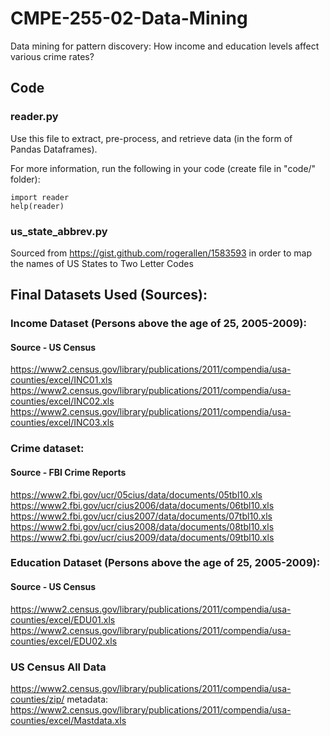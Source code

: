 # CMPE-255-02-Data-Mining
Data mining for pattern discovery: How income and education levels affect various crime rates?

## Code
### reader.py
Use this file to extract, pre-process, and retrieve data (in the form of Pandas Dataframes).

For more information, run the following in your code (create file in "code/" folder):
```
import reader
help(reader)
```

### us_state_abbrev.py
Sourced from https://gist.github.com/rogerallen/1583593 in order to map the names of US States to Two Letter Codes


## Final Datasets Used (Sources):
### Income Dataset (Persons above the age of 25, 2005-2009):
#### Source - US Census
https://www2.census.gov/library/publications/2011/compendia/usa-counties/excel/INC01.xls
https://www2.census.gov/library/publications/2011/compendia/usa-counties/excel/INC02.xls
https://www2.census.gov/library/publications/2011/compendia/usa-counties/excel/INC03.xls

### Crime dataset:
#### Source - FBI Crime Reports
https://www2.fbi.gov/ucr/05cius/data/documents/05tbl10.xls
https://www2.fbi.gov/ucr/cius2006/data/documents/06tbl10.xls
https://www2.fbi.gov/ucr/cius2007/data/documents/07tbl10.xls
https://www2.fbi.gov/ucr/cius2008/data/documents/08tbl10.xls
https://www2.fbi.gov/ucr/cius2009/data/documents/09tbl10.xls

### Education Dataset (Persons above the age of 25, 2005-2009):
#### Source - US Census
https://www2.census.gov/library/publications/2011/compendia/usa-counties/excel/EDU01.xls
https://www2.census.gov/library/publications/2011/compendia/usa-counties/excel/EDU02.xls

### US Census All Data
https://www2.census.gov/library/publications/2011/compendia/usa-counties/zip/
metadata: https://www2.census.gov/library/publications/2011/compendia/usa-counties/excel/Mastdata.xls

